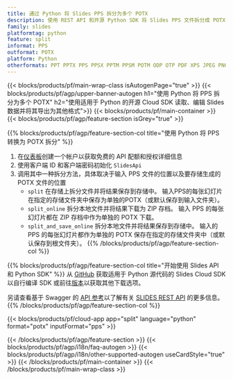 ```yaml
---
title: 通过 Python 将 Slides PPS 拆分为多个 POTX
description: 使用 REST API 和开源 Python SDK 将 Slides PPS 文件拆分成 POTX 幻灯片
family: slides
platformtag: python
feature: split
informat: PPS
outformat: POTX
platform: Python
otherformats: PPT PPTX PPS PPSX PPTM PPSM POTM ODP OTP PDF XPS JPEG PNG BMP TIFF SVG HTML5 GIF XAML
---
```


{{< blocks/products/pf/main-wrap-class isAutogenPage="true" >}}
{{< blocks/products/pf/agp/upper-banner-autogen h1="使用 Python 将 PPS 拆分为多个 POTX" h2="使用适用于 Python 的开源 Cloud SDK 读取、编辑 Slides 数据并将其导出为其他格式">}}
{{< blocks/products/pf/main-container >}}
{{< blocks/products/pf/agp/feature-section isGrey="true" >}}

{{% blocks/products/pf/agp/feature-section-col title="使用 Python 将 PPS 转换为 POTX 拆分" %}}
1. 在<a href="https://dashboard.aspose.cloud/">仪表板</a>创建一个帐户以获取免费的 API 配额和授权详细信息
1. 使用客户端 ID 和客户端密码初始化 ```SlidesApi```
1. 调用其中一种拆分方法，具体取决于输入 PPS 文件的位置以及要存储生成的 POTX 文件的位置
    - ```split``` 在存储上拆分文件并将结果保存到存储中。 输入PPS的每张幻灯片在指定的存储文件夹中保存为单独的POTX（或默认保存到输入文件夹）。
    - ```split_online``` 拆分本地文件并将结果下载为 ZIP 存档。 输入 PPS 的每张幻灯片都在 ZIP 存档中作为单独的 POTX 下载。
    - ```split_and_save_online``` 拆分本地文件并将结果保存到存储中。 输入的 PPS 的每张幻灯片都作为单独的 POTX 保存在指定的存储文件夹中（或默认保存到根文件夹）。
{{% /blocks/products/pf/agp/feature-section-col %}}

{{% blocks/products/pf/agp/feature-section-col title="开始使用 Slides API 和 Python SDK" %}}
从 [GitHub](https://github.com/aspose-slides-cloud/aspose-slides-cloud-python) 获取适用于 Python 源代码的 Slides Cloud SDK 以自行编译 SDK 或前往[版本](https://releases.aspose.cloud/)以获取其他下载选项。
 
另请查看基于 Swagger 的 [API 参考](https://apireference.aspose.cloud/slides/)以了解有关 [SLIDES REST API](https://products.aspose.cloud/slides/curl/) 的更多信息。
{{% /blocks/products/pf/agp/feature-section-col %}}

{{< blocks/products/pf/cloud-app app="split" language="python" format="potx" inputFormat="pps" >}}

{{< /blocks/products/pf/agp/feature-section >}}
{{< blocks/products/pf/agp/i18n/faq-autogen >}}
{{< blocks/products/pf/agp/i18n/other-supported-autogen useCardStyle="true" >}}
{{< /blocks/products/pf/main-container >}}
{{< /blocks/products/pf/main-wrap-class >}}